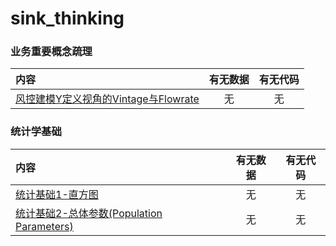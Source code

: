 # sink_thinking

### 业务重要概念疏理

内容 | 有无数据 | 有无代码
:---|:---:|:---:
[风控建模Y定义视角的Vintage与Flowrate](https://www.jianshu.com/p/01c7636859f2)| 无 | 无

### 统计学基础

内容 | 有无数据 | 有无代码
:---|:---:|:---:
[统计基础1-直方图](https://www.jianshu.com/p/32e21da817a8) | 无 | 无
[统计基础2-总体参数(Population Parameters)](https://www.jianshu.com/p/e3d32146a3bd) | 无 | 无


